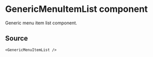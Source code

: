 # GenericMenuItemList component

Generic menu item list component.

## Source

    <GenericMenuItemList />
